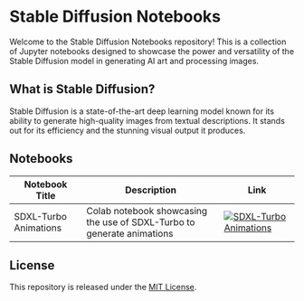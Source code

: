 # Stable Diffusion Notebooks

Welcome to the Stable Diffusion Notebooks repository! This is a collection of Jupyter notebooks designed to showcase the power and versatility of the Stable Diffusion model in generating AI art and processing images.

## What is Stable Diffusion?

Stable Diffusion is a state-of-the-art deep learning model known for its ability to generate high-quality images from textual descriptions. It stands out for its efficiency and the stunning visual output it produces.

## Notebooks

| Notebook Title | Description | Link |
|----------------|-------------|------|
| SDXL-Turbo Animations | Colab notebook showcasing the use of SDXL-Turbo to generate animations | [![SDXL-Turbo Animations](https://img.shields.io/static/v1?message=SDXL-Turbo%20Animations&logo=googlecolab&labelColor=5c5c5c&color=0f80c1&label=%20)](https://colab.research.google.com/github/alvaromah/diffusion-lab/blob/main/notebooks/sdxl_turbo_animation.ipynb) |

## License

This repository is released under the [MIT License](LICENSE.md).

